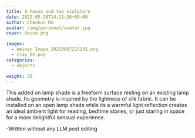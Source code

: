 ```yaml
---
title: A house and two sculpture
date: 2025-05-28T14:21:26+08:00
author: Chenkun Ma
avatar: /img/personal/avatar.jpg
cover: House.png

images:
  - Weixin Image_20250607215135.png
  - clay_02.png
categories:
  - objects

weight: 20
---
```




<!--more-->
This added on lamp shade is a freeform surface resting on an existing lamp shade. Its geometry is inspired by the lightness of silk fabric. It can be installed on an open lamp shade while its a warmful light reflection creates an ideal ambient light for reading, bedtime stories, or just staring in space for a more delightful sensual experience.  

-Written without any LLM post editing
